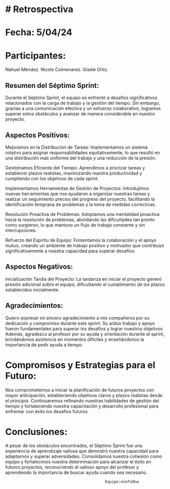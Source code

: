 # # Retrospectiva

# Fecha: 5/04/24
# Participantes:


Nahuel Méndez.
Nicole Colmenarez.
Gisele Ortiz.


## Resumen del Séptimo Sprint:


Durante el Séptimo Sprint, el equipo se enfrentó a desafíos significativos relacionados con la carga de trabajo y la gestión del tiempo. Sin embargo, gracias a una comunicación efectiva y un esfuerzo colaborativo, logramos superar estos obstáculos y avanzar de manera considerable en nuestro proyecto.

## Aspectos Positivos:

Mejoramos en la Distribución de Tareas: Implementamos un sistema rotativo para asignar responsabilidades equitativamente, lo que resultó en una distribución más uniforme del trabajo y una reducción de la presión.

Gestiónamos Eficiente del Tiempo: Aprendimos a priorizar tareas y establecer plazos realistas, maximizando nuestra productividad y cumpliendo con los objetivos de cada sprint.

Implementamos Herramientas de Gestión de Proyectos: Introdujimos nuevas herramientas que nos ayudaron a organizar nuestras tareas y realizar un seguimiento preciso del progreso del proyecto, facilitando la identificación temprana de problemas y la toma de medidas correctivas.

Resolución Proactiva de Problemas: Adoptamos una mentalidad proactiva hacia la resolución de problemas, abordando las dificultades tan pronto como surgieron, lo que mantuvo un flujo de trabajo constante y sin interrupciones.

Refuerzo del Espíritu de Equipo: Fomentamos la colaboración y el apoyo mutuo, creando un ambiente de trabajo positivo y motivador que contribuyó significativamente a nuestra capacidad para superar desafíos.

## Aspectos Negativos:

Inicialización Tardía del Proyecto: La tardanza en iniciar el proyecto generó presión adicional sobre el equipo, dificultando el cumplimiento de los plazos establecidos inicialmente.


## Agradecimientos:

Quiero expresar mi sincero agradecimiento a mis compañeros por su dedicación y compromiso durante este sprint. Su arduo trabajo y apoyo fueron fundamentales para superar los desafíos y lograr nuestros objetivos. Además, agradezco al profesor por su ayuda y orientación durante el sprint, brindándonos asistencia en momentos difíciles y enseñándonos la importancia de pedir ayuda a tiempo.

# Compromisos y Estrategias para el Futuro:

Nos comprometemos a iniciar la planificación de futuros proyectos con mayor anticipación, estableciendo objetivos claros y plazos realistas desde el principio. Continuaremos refinando nuestras habilidades de gestión del tiempo y fortaleciendo nuestra capacitación y desarrollo profesional para enfrentar con éxito los desafíos futuros.

# Conclusiones:

A pesar de los obstáculos encontrados, el Séptimo Sprint fue una experiencia de aprendizaje valiosa que demostró nuestra capacidad para adaptarnos y superar adversidades. Consolidamos nuestra cohesión como equipo y fortalecimos nuestra determinación para alcanzar el éxito en futuros proyectos, reconociendo el valioso apoyo del profesor y aprendiendo la importancia de buscar ayuda cuando sea necesario.

                                                Equipo:oneToOne